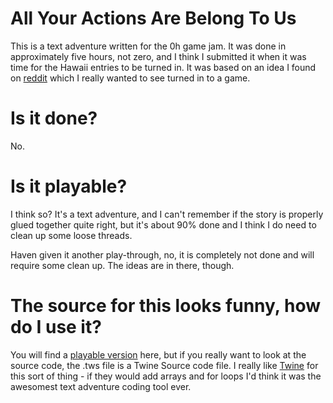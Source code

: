 # All Your Actions Are Belong To Us

This is a text adventure written for the 0h game jam.  It was done in approximately five 
hours, not zero, and I think I submitted it when it was time for the Hawaii entries to 
be turned in.  It was based on an idea I found on 
[reddit](http://www.reddit.com/r/indiebuskers/comments/11wfmo/pointnclick_adventure_game_with_onetimeuse)
which I really wanted to see turned in to a game.

# Is it done?

No.

# Is it playable?

I think so?  It's a text adventure, and I can't remember if the story is properly glued
together quite right, but it's about 90% done and I think I do need to clean up some loose
threads.

Haven given it another play-through, no, it is completely not done and will require some
clean up.  The ideas are in there, though.

# The source for this looks funny, how do I use it?

You will find a [playable version](http://dl.dropbox.com/u/59395735/AllYourActions.html) here, 
but if you really want to look at the source code,
the .tws file is a Twine Source code file.  I really like 
[Twine](http://gimcrackd.com/etc/src/) 
for this sort of thing - if 
they would add arrays and for loops I'd think it was the awesomest text adventure coding
tool ever.  